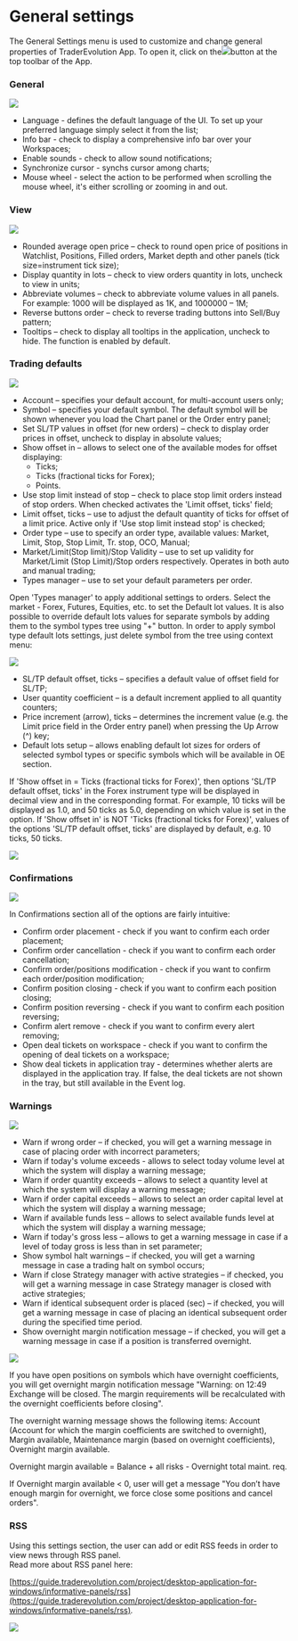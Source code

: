 # General settings

The General Settings menu is used to customize and change general properties of TraderEvolution App. To open it, click on the![](../../../.gitbook/assets/s1%20%281%29.png)button at the top toolbar of the App.

### **General**

![](../../../.gitbook/assets/1%20%2855%29.png)

* Language - defines the default language of the UI. To set up your preferred language simply select it from the list;
* Info bar - check to display a comprehensive info bar over your Workspaces;
* Enable sounds - check to allow sound notifications;
* Synchronize cursor - synchs cursor among charts;
* Mouse wheel - select the action to be performed when scrolling the mouse wheel, it's either scrolling or zooming in and out.

### **View**

![](../../../.gitbook/assets/screenshot_2%20%287%29.png)

* Rounded average open price – check to round open price of positions in Watchlist, Positions, Filled orders, Market depth and other panels \(tick size=instrument tick size\);
* Display quantity in lots – check to view orders quantity in lots, uncheck to view in units;
* Abbreviate volumes – check to abbreviate volume values in all panels. For example: 1000 will be displayed as 1K, and 1000000 – 1M;
* Reverse buttons order – check to reverse trading buttons into Sell/Buy pattern;
* Tooltips – check to display all tooltips in the application, uncheck to hide. The function is enabled by default.

### **Trading defaults**

![](../../../.gitbook/assets/gs1.png)

* Account – specifies your default account, for multi-account users only;
* Symbol – specifies your default symbol. The default symbol will be shown whenever you load the Chart panel or the Order entry panel;
* Set SL/TP values in offset \(for new orders\) – check to display order prices in offset, uncheck to display in absolute values;
* Show offset in – allows to select one of the available modes for offset displaying:
  * Ticks;
  * Ticks \(fractional ticks for Forex\);
  * Points.
* Use stop limit instead of stop – check to place stop limit orders instead of stop orders. When checked activates the 'Limit offset, ticks' field;
* Limit offset, ticks – use to adjust the default quantity of ticks for offset of a limit price. Active only if 'Use stop limit instead stop' is checked;
* Order type – use to specify an order type, available values: Market, Limit, Stop, Stop Limit, Tr. stop, OCO, Manual;
* Market/Limit\(Stop limit\)/Stop Validity – use to set up validity for Market/Limit \(Stop Limit\)/Stop orders respectively. Operates in both auto and manual trading;
* Types manager – use to set your default parameters per order.

Open 'Types manager' to apply additional settings to orders. Select the market - Forex, Futures, Equities, etc. to set the Default lot values. It is also possible to override default lots values for separate symbols by adding them to the symbol types tree using "+" button. In order to apply symbol type default lots settings, just delete symbol from the tree using context menu:

![](../../../.gitbook/assets/5f.png)

* SL/TP default offset, ticks – specifies a default value of offset field for SL/TP;
* User quantity coefficient – is a default increment applied to all quantity counters;
* Price increment \(arrow\), ticks – determines the increment value \(e.g. the Limit price field in the Order entry panel\) when pressing the Up Arrow \(^\) key;
* Default lots setup – allows enabling default lot sizes for orders of selected symbol types or specific symbols which will be available in OE section.

If 'Show offset in = Ticks \(fractional ticks for Forex\)', then options 'SL/TP default offset, ticks' in the Forex instrument type will be displayed in decimal view and in the corresponding format. For example, 10 ticks will be displayed as 1.0, and 50 ticks as 5.0, depending on which value is set in the option. If 'Show offset in' is NOT 'Ticks \(fractional ticks for Forex\)', values of the options 'SL/TP default offset, ticks' are displayed by default, e.g. 10 ticks, 50 ticks.

![](../../../.gitbook/assets/types-manager.jpg)

### Confirmations

![](../../../.gitbook/assets/windows.jpg)

In Confirmations section all of the options are fairly intuitive:

* Confirm order placement - check if you want to confirm each order placement;
* Confirm order cancellation - check if you want to confirm each order cancellation;
* Confirm order/positions modification - check if you want to confirm each order/position modification;
* Confirm position closing - check if you want to confirm each position closing;
* Confirm position reversing - check if you want to confirm each position reversing;
* Confirm alert remove - check if you want to confirm every alert removing;
* Open deal tickets on workspace - check if you want to confirm the opening of deal tickets on a workspace;
* Show deal tickets in application tray - determines whether alerts are displayed in the application tray. If false, the deal tickets are not shown in the tray, but still available in the Event log.

### **Warnings**

![](../../../.gitbook/assets/warnings-windows.png)

* Warn if wrong order – if checked, you will get a warning message in case of placing order with incorrect parameters;
* Warn if today's volume exceeds - allows to select today volume level at which the system will display a warning message;
* Warn if order quantity exceeds – allows to select a quantity level at which the system will display a warning message;
* Warn if order capital exceeds – allows to select an order capital level at which the system will display a warning message;
* Warn if available funds less – allows to select available funds level at which the system will display a warning message;
* Warn if today's gross less – allows to get a warning message in case if a level of today gross is less than in set parameter;
* Show symbol halt warnings – if checked, you will get a warning message in case a trading halt on symbol occurs;
* Warn if close Strategy manager with active strategies – if checked, you will get a warning message in case Strategy manager is closed with active strategies;
* Warn if identical subsequent order is placed \(sec\) – if checked, you will get a warning message in case of placing an identical subsequent order during the specified time period. 
* Show overnight margin notification message – if checked, you will get a warning message in case if a position is transferred overnight.

![](../../../.gitbook/assets/10f.png)

If you have open positions on symbols which have overnight coefficients, you will get overnight margin notification message "Warning: on 12:49 Exchange will be closed. The margin requirements will be recalculated with the overnight coefficients before closing".

The overnight warning message shows the following items: Account \(Account for which the margin coefficients are switched to overnight\), Margin available, Maintenance margin \(based on overnight coefficients\), Overnight margin available.

Overnight margin available = Balance + all risks - Overnight total maint. req.

If Overnight margin available &lt; 0, user will get a message "You don’t have enough margin for overnight, we force close some positions and cancel orders".

### RSS

Using this settings section, the user can add or edit RSS feeds in order to view news through RSS panel.  
Read more about RSS panel here: 

[https://guide.traderevolution.com/project/desktop-application-for-windows/informative-panels/rss](https://guide.traderevolution.com/project/desktop-application-for-windows/informative-panels/rss)_._

![](../../../.gitbook/assets/6%20%2844%29.png)

